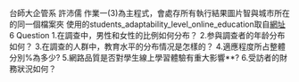 台師大企管系 許沛儒
作業一(3)為主程式，會處存所有執行結果圖片智與城市所在的同一個檔案夾
使用的students_adaptability_level_online_education取自[網址](https://reurl.cc/v0rQ5k)
6 Question
1.在調查中，男性和女性的比例如何分布？
2.参與調查者的年龄分布如何？
3.在調查的人群中，教育水平的分布情况是怎樣的？
4.適應程度所占整體分別%為多少?
5.網路品質是否對學生線上學習體驗有重大影響**?
6.受訪者的財務狀況如何？
